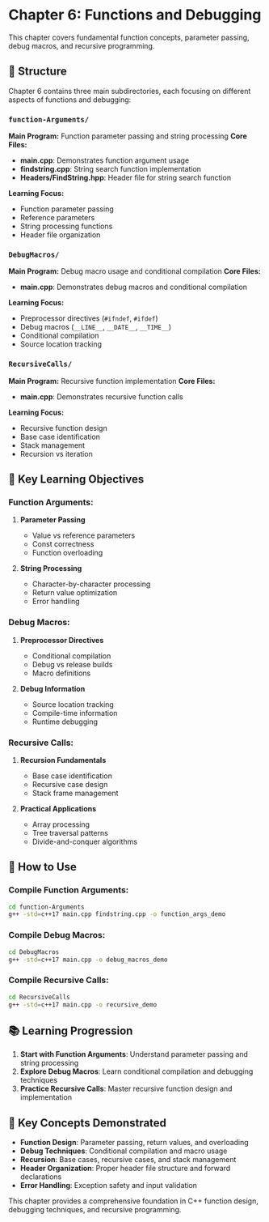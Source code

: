 # Chapter 6: Functions and Debugging

This chapter covers fundamental function concepts, parameter passing, debug macros, and recursive programming.

## 📁 Structure

Chapter 6 contains three main subdirectories, each focusing on different aspects of functions and debugging:

### `function-Arguments/`
**Main Program:** Function parameter passing and string processing
**Core Files:**
- **main.cpp**: Demonstrates function argument usage
- **findstring.cpp**: String search function implementation
- **Headers/FindString.hpp**: Header file for string search function

**Learning Focus:**
- Function parameter passing
- Reference parameters
- String processing functions
- Header file organization

### `DebugMacros/`
**Main Program:** Debug macro usage and conditional compilation
**Core Files:**
- **main.cpp**: Demonstrates debug macros and conditional compilation

**Learning Focus:**
- Preprocessor directives (`#ifndef`, `#ifdef`)
- Debug macros (`__LINE__`, `__DATE__`, `__TIME__`)
- Conditional compilation
- Source location tracking

### `RecursiveCalls/`
**Main Program:** Recursive function implementation
**Core Files:**
- **main.cpp**: Demonstrates recursive function calls

**Learning Focus:**
- Recursive function design
- Base case identification
- Stack management
- Recursion vs iteration

## 🎯 Key Learning Objectives

### Function Arguments:
1. **Parameter Passing**
   - Value vs reference parameters
   - Const correctness
   - Function overloading

2. **String Processing**
   - Character-by-character processing
   - Return value optimization
   - Error handling

### Debug Macros:
1. **Preprocessor Directives**
   - Conditional compilation
   - Debug vs release builds
   - Macro definitions

2. **Debug Information**
   - Source location tracking
   - Compile-time information
   - Runtime debugging

### Recursive Calls:
1. **Recursion Fundamentals**
   - Base case identification
   - Recursive case design
   - Stack frame management

2. **Practical Applications**
   - Array processing
   - Tree traversal patterns
   - Divide-and-conquer algorithms

## 🚀 How to Use

### Compile Function Arguments:
```bash
cd function-Arguments
g++ -std=c++17 main.cpp findstring.cpp -o function_args_demo
```

### Compile Debug Macros:
```bash
cd DebugMacros
g++ -std=c++17 main.cpp -o debug_macros_demo
```

### Compile Recursive Calls:
```bash
cd RecursiveCalls
g++ -std=c++17 main.cpp -o recursive_demo
```

## 📚 Learning Progression

1. **Start with Function Arguments**: Understand parameter passing and string processing
2. **Explore Debug Macros**: Learn conditional compilation and debugging techniques
3. **Practice Recursive Calls**: Master recursive function design and implementation

## 🔧 Key Concepts Demonstrated

- **Function Design**: Parameter passing, return values, and overloading
- **Debug Techniques**: Conditional compilation and macro usage
- **Recursion**: Base cases, recursive cases, and stack management
- **Header Organization**: Proper header file structure and forward declarations
- **Error Handling**: Exception safety and input validation

This chapter provides a comprehensive foundation in C++ function design, debugging techniques, and recursive programming. 